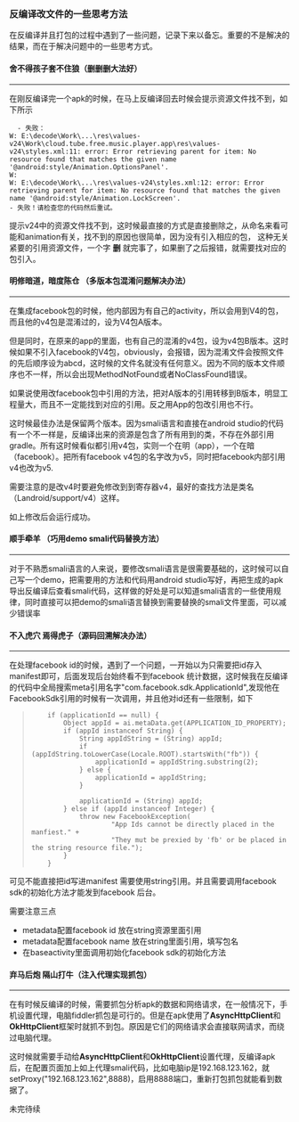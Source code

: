 

### 反编译改文件的一些思考方法

在反编译并且打包的过程中遇到了一些问题，记录下来以备忘。重要的不是解决的结果，而在于解决问题中的一些思考方式。
 
 
#### 舍不得孩子套不住狼（删删删大法好）

***
在刚反编译完一个apk的时候，在马上反编译回去时候会提示资源文件找不到，如下所示

      - 失败：
    W: E:\decode\Work\...\res\values-v24\Work\cloud.tube.free.music.player.app\res\values-v24\styles.xml:11: error: Error retrieving parent for item: No resource found that matches the given name '@android:style/Animation.OptionsPanel'.
    W: 
    W: E:\decode\Work\...\res\values-v24\styles.xml:12: error: Error retrieving parent for item: No resource found that matches the given name '@android:style/Animation.LockScreen'.
    - 失败！请检查您的代码然后重试。

提示v24中的资源文件找不到，这时候最直接的方式是直接删除之，从命名来看可能和animation有关，找不到的原因也很简单，因为没有引入相应的包，
这种无关紧要的引用资源文件，一个字 **删** 就完事了，如果删了之后报错，就需要找对应的包引入。


#### 明修暗道，暗度陈仓 （多版本包混淆问题解决办法）

***
在集成facebook包的时候，他内部因为有自己的activity，所以会用到V4的包，而且他的v4包是混淆过的，设为V4包A版本。

但是同时，在原来的app的里面，也有自己的混淆的v4包，设为v4包B版本。这时候如果不引入facebook的V4包，obviously，会报错，因为混淆文件会按照文件的先后顺序设为abcd，这时候的文件名就没有任何意义。因为不同的版本文件顺序也不一样，所以会出现MethodNotFound或者NoClassFound错误。

如果说使用改facebook包中引用的方法，把对A版本的引用转移到B版本，明显工程量大，而且不一定能找到对应的引用。反之用App的包改引用也不行。

这时候最佳办法是保留两个版本。因为smali语言和直接在android studio的代码有一个不一样是，反编译出来的资源是包含了所有用到的类，不存在外部引用gradle。所有这时候看似都引用v4包，实则一个在明（app），一个在暗（facebook）。把所有facebook v4包的名字改为v5，同时把facebook内部引用v4也改为v5.

需要注意的是改v4时要避免修改到到寄存器v4，最好的查找方法是类名（Landroid/support/v4）这样。

如上修改后会运行成功。


#### 顺手牵羊 （巧用demo smali代码替换方法）

***
对于不熟悉smali语言的人来说，要修改smali语言是很需要基础的，这时候可以自己写一个demo，把需要用的方法和代码用android studio写好，再把生成的apk导出反编译后查看smali代码，这样做的好处是可以知道smali语言的一些使用规律，同时直接可以把demo的smali语言替换到需要替换的smali文件里面，可以减少错误率


#### 不入虎穴 焉得虎子（源码回溯解决办法）

***
在处理facebook id的时候，遇到了一个问题，一开始以为只需要把id存入manifest即可，后面发现后台始终看不到facebook 统计数据，这时候我在反编译的代码中全局搜索meta引用名字"com.facebook.sdk.ApplicationId",发现他在FacebookSdk引用的时候有一次调用，并且他对id还有一些限制，如下  
>         if (applicationId == null) {
>             Object appId = ai.metaData.get(APPLICATION_ID_PROPERTY);
>             if (appId instanceof String) {
>                 String appIdString = (String) appId;
>                 if (appIdString.toLowerCase(Locale.ROOT).startsWith("fb")) {
>                     applicationId = appIdString.substring(2);
>                 } else {
>                     applicationId = appIdString;
>                 }
> 
>                 applicationId = (String) appId;
>             } else if (appId instanceof Integer) {
>                 throw new FacebookException(
>                         "App Ids cannot be directly placed in the manfiest." +
>                         "They mut be prexied by 'fb' or be placed in the string resource file.");
>             }
>         }
> 

可见不能直接把id写进manifest  需要使用string引用。并且需要调用facebook sdk的初始化方法才能发到facebook 后台。

需要注意三点
- metadata配置facebook id 放在string资源里面引用
- metadata配置facebook name 放在string里面引用，填写包名
- 在baseactivity里面调用初始化facebook sdk的初始化方法


#### 弃马后炮 隔山打牛（注入代理实现抓包）

***

在有时候反编译的时候，需要抓包分析apk的数据和网络请求，在一般情况下，手机设置代理，电脑fiddler抓包是可行的。但是在apk使用了**AsyncHttpClient**和**OkHttpClient**框架时就抓不到包。原因是它们的网络请求会直接联网请求，而绕过电脑代理。

这时候就需要手动给**AsyncHttpClient**和**OkHttpClient**设置代理，反编译apk后，在配置页面加上如上代理smali代码，比如电脑ip是192.168.123.162，就setProxy("192.168.123.162",8888)，启用8888端口，重新打包抓包就能看到数据了。

未完待续



